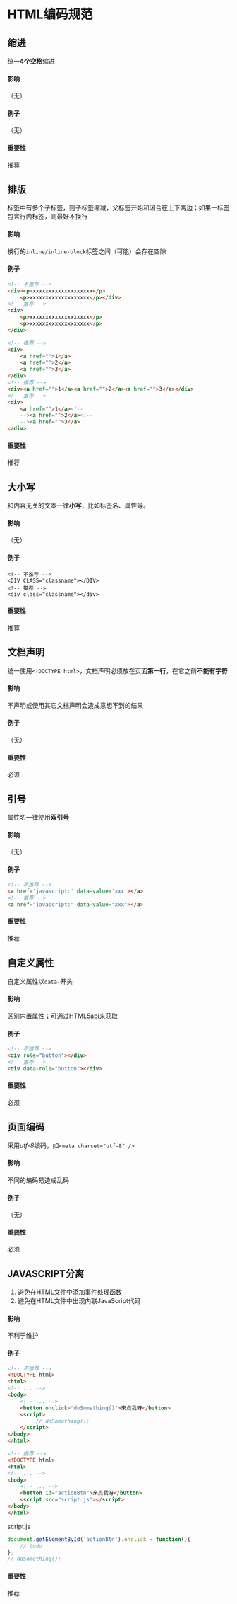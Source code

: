 # HTML编码规范

## 缩进

统一**4个空格**缩进

#### 影响

（无）

#### 例子

（无）

#### 重要性

推荐


## 排版

标签中有多个子标签，则子标签缩减，父标签开始和闭合在上下两边；如果一标签包含行内标签，则最好不换行

#### 影响

换行的`inline/inline-block`标签之间（可能）会存在空隙

#### 例子

```html
<!-- 不推荐 -->
<div><p>xxxxxxxxxxxxxxxxxxx</p>
    <p>xxxxxxxxxxxxxxxxxxx</p></div>
<!-- 推荐 -->
<div>
    <p>xxxxxxxxxxxxxxxxxxx</p>
    <p>xxxxxxxxxxxxxxxxxxx</p>
</div>
```
```html
<!-- 推荐 -->
<div>
    <a href="">1</a>
    <a href="">2</a>
    <a href="">3</a>
</div>
<!-- 推荐 -->
<div><a href="">1</a><a href="">2</a><a href="">3</a></div>
<!-- 推荐 -->
<div>
    <a href="">1</a><!--
    --><a href="">2</a><!--
    --><a href="">3</a>
</div>
```

#### 重要性

推荐


## 大小写

和内容无关的文本一律**小写**，比如标签名、属性等。

#### 影响

（无）

#### 例子

    <!-- 不推荐 -->
    <DIV CLASS="classname"></DIV>
    <!-- 推荐 -->
    <div class="classname"></div>

#### 重要性

推荐


## 文档声明

统一使用`<!DOCTYPE html>`，文档声明必须放在页面**第一行**，在它之前**不能有字符**

#### 影响

不声明或使用其它文档声明会造成意想不到的结果

#### 例子

（无）

#### 重要性

必须


## 引号

属性名一律使用**双引号**

#### 影响

（无）

#### 例子

```html
<!-- 不推荐 -->
<a href='javascript:' data-value='xxx'></a>
<!-- 推荐 -->
<a href="javascript:" data-value="xxx"></a>
```

#### 重要性

推荐


## 自定义属性

自定义属性以`data-`开头

#### 影响

区别内置属性；可通过HTML5api来获取

#### 例子

```html
<!-- 不推荐 -->
<div role="button"></div>
<!-- 推荐 -->
<div data-role="button"></div>
```

#### 重要性

必须


## 页面编码

采用*utf-8*编码，如`<meta charset="utf-8" />`

#### 影响

不同的编码易造成乱码

#### 例子

（无）

#### 重要性

必须


## JAVASCRIPT分离

1. 避免在HTML文件中添加事件处理函数
2. 避免在HTML文件中出现内联JavaScript代码

#### 影响

不利于维护

#### 例子

```html
<!-- 不推荐 -->
<!DOCTYPE html>
<html>
<!-- ... -->
<body>
    <!-- ... -->
    <button onclick="doSomething()">来点我呀</button>
    <script>
         // doSomething();
    </script>
</body>
</html>
```
```html
<!-- 推荐 -->
<!DOCTYPE html>
<html>
<!-- ... -->
<body>
    <!-- ... -->
    <button id="actionBtn">来点我呀</button>
    <script src="script.js"></script>
</body>
</html>
```
script.js
```js
document.getElementById('actionBtn').onclick = function(){
    // todo
};
// doSomething();
```

#### 重要性

推荐

